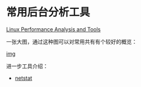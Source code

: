 # 常用后台分析工具

[Linux Performance Analysis and Tools](https://technolinchpin.wordpress.com/2015/07/24/demystify-linux-performance-analysis/)

一张大图，通过这种图可以对常用共有有个较好的概览：

[img](http://www.brendangregg.com/Perf/linuxperftools.png)

进一步工具介绍：

* [netstat](./netstat.md)
